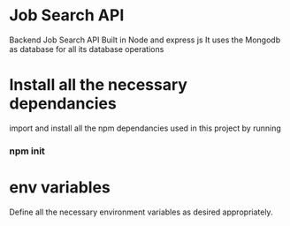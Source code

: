 # Job Search API
Backend Job Search API Built in Node and express js
It uses the Mongodb as database for all its database operations

# Install all the necessary dependancies
import and install all the npm dependancies used in this
project by running 

 ### npm init

# env variables
Define all the necessary environment variables as desired appropriately.